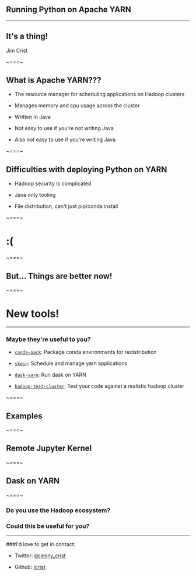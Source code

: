 ## Running Python on Apache YARN

---

## It's a thing!

Jim Crist

~===~

## What is Apache YARN???

- The resource manager for scheduling applications on Hadoop clusters

- Manages memory and cpu usage across the cluster

- Written in Java

- Not easy to use if you're not writing Java

- Also not easy to use if you're writing Java

~===~

## Difficulties with deploying Python on YARN

- Hadoop security is complicated

- Java only tooling

- File distribution, can't just pip/conda install

~===~

# :(

~===~

## But... Things are better now!

~===~

# New tools!

---

### Maybe they're useful to you?

- [`conda-pack`](https://conda.github.io/conda-pack/): Package conda environments for redistribution

- [`skein`](https://jcrist.github.io/skein/): Schedule and manage yarn applications

- [`dask-yarn`](http://dask-yarn.readthedocs.io/): Run dask on YARN

- [`hadoop-test-cluster`](https://github.com/jcrist/hadoop-test-cluster): Test your code against a realistic hadoop cluster

~===~

## Examples

~===~

## Remote Jupyter Kernel

~===~

## Dask on YARN

~===~

### Do you use the Hadoop ecosystem?

### Could this be useful for you?

---

###I'd love to get in contact:

- Twitter: [@jiminy_crist](https://twitter.com/jiminy_crist)

- Github: [jcrist](https://github.com/jcrist)
